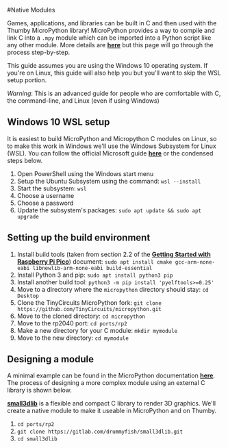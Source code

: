 #Native Modules

Games, applications, and libraries can be built in C and then used with the Thumby MicroPython library! MicroPython provides a way to compile and link C into a `.mpy` module which can be imported into a Python script like any other module. More details are <a href="MicroPython native module documentation" target="_blank" alt="Download the Arduino IDE for most platforms">**here**</a> but this page will go through the process step-by-step.

This guide assumes you are using the Windows 10 operating system. If you're on Linux, this guide will also help you but you'll want to skip the WSL setup portion.

*Warning*: This is an advanced guide for people who are comfortable with C, the command-line, and Linux (even if using Windows) 

## Windows 10 WSL setup
It is easiest to build MicroPython and Micropython C modules on Linux, so to make this work in Windows we'll use the Windows Subsystem for Linux (WSL). You can follow the official Microsoft guide <a href="https://docs.microsoft.com/en-us/windows/wsl/setup/environment#get-started" target="_blank" alt="Getting started document">**here**</a> or the condensed steps below.

1. Open PowerShell using the Windows start menu
2. Setup the Ubuntu Subsystem using the command: `wsl --install`
3. Start the subsystem: `wsl`
4. Choose a username
5. Choose a password
6. Update the subsystem's packages: `sudo apt update && sudo apt upgrade`

## Setting up the build environment
1. Install build tools (taken from section 2.2 of the <a href="https://datasheets.raspberrypi.com/pico/getting-started-with-pico.pdf" target="_blank" alt="Getting started document">**Getting Started with Raspberry Pi Pico**</a>) document: `sudo apt install cmake gcc-arm-none-eabi libnewlib-arm-none-eabi build-essential`
2. Install Python 3 and pip: `sudo apt install python3 pip`
3. Install another build tool: `python3 -m pip install 'pyelftools>=0.25'`
4. Move to a directory where the `micropython` directory should stay: `cd Desktop`
5. Clone the TinyCircuits MicroPython fork: `git clone https://github.com/TinyCircuits/micropython.git`
6. Move to the cloned directory: `cd micropython`
7. Move to the rp2040 port: `cd ports/rp2`
8. Make a new directory for your C module: `mkdir mymodule`
9. Move to the new directory: `cd mymodule`

## Designing a module
A minimal example can be found in the MicroPython documentation <a href="https://docs.micropython.org/en/latest/develop/natmod.html#minimal-example" target="_blank" alt="MicroPython minimal example">**here**</a>. The process of designing a more complex module using an external C library is shown below.

<a href="https://gitlab.com/drummyfish/small3dlib" target="_blank" alt="MicroPython minimal example">**small3dlib**</a> is a flexible and compact C library to render 3D graphics. We'll create a native module to make it useable in MicroPython and on Thumby.

1. `cd ports/rp2`
2. `git clone https://gitlab.com/drummyfish/small3dlib.git`
3. `cd small3dlib`
